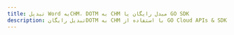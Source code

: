---title: تبدیل Word بهCHM، DOTM به CHM مبدل رایگان یا GO SDKdescription: تبدیل رایگانDOTM به CHM با استفاده از GO Cloud APIs & SDK. همچنین اسناد Microsoft Word و OpenOffice را در Cloud ایجاد، ویرایش و رندر کنید.---